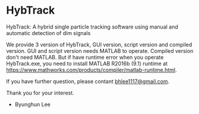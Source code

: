 # HybTrack
HybTrack: A hybrid single particle tracking software using manual and automatic detection of dim signals

We provide 3 version of HybTrack, GUI version, script version and compiled version.
GUI and script version needs MATLAB to operate.
Compiled version don't need MATLAB. But if have runtime error when you operate HybTrack.exe, you need to install MATLAB R2016b (9.1) runtime at https://www.mathworks.com/products/compiler/matlab-runtime.html.

If you have further question, please contant bhlee1117@gmail.com.

Thank you for your interest.
- Byunghun Lee
